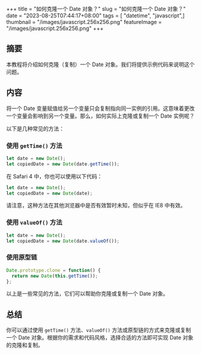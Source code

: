 +++
title = "如何克隆一个 Date 对象？"
slug = "如何克隆一个 Date 对象？"
date = "2023-08-25T07:44:17+08:00"
tags = [ "datetime", "javascript",]
thumbnail = "/images/javascript.256x256.png"
featureImage = "/images/javascript.256x256.png"
+++


## 摘要

本教程将介绍如何克隆（复制）一个 Date 对象。我们将提供示例代码来说明这个问题。

## 内容

将一个 Date 变量赋值给另一个变量只会复制指向同一实例的引用。这意味着更改一个变量会影响到另一个变量。那么，如何实际上克隆或复制一个 Date 实例呢？

以下是几种常见的方法：

### 使用 `getTime()` 方法

```javascript
let date = new Date();
let copiedDate = new Date(date.getTime());
```

在 Safari 4 中，你也可以使用以下代码：

```javascript
let date = new Date();
let copiedDate = new Date(date);
```

请注意，这种方法在其他浏览器中是否有效暂时未知，但似乎在 IE8 中有效。

### 使用 `valueOf()` 方法

```javascript
let date = new Date();
let copiedDate = new Date(date.valueOf());
```

### 使用原型链

```javascript
Date.prototype.clone = function() {
  return new Date(this.getTime());
};
```

以上是一些常见的方法，它们可以帮助你克隆或复制一个 Date 对象。

## 总结

你可以通过使用 `getTime()` 方法、`valueOf()` 方法或原型链的方式来克隆或复制一个 Date 对象。根据你的需求和代码风格，选择合适的方法即可实现 Date 对象的克隆和复制。


